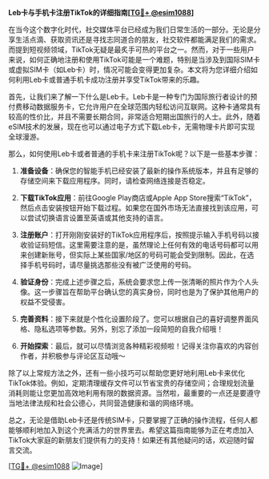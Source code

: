 **Leb卡与手机卡注册TikTok的详细指南[[TG💪+ @esim1088](https://t.me/s/esim1088)]**

在当今这个数字化时代，社交媒体平台已经成为我们日常生活的一部分。无论是分享生活点滴、获取资讯还是寻找志同道合的朋友，社交软件都能满足我们的需求。而提到短视频领域，TikTok无疑是最炙手可热的平台之一。然而，对于一些用户来说，如何正确地注册和使用TikTok可能是一个难题，特别是当涉及到国际SIM卡或虚拟SIM卡（如Leb卡）时，情况可能会变得更加复杂。本文将为您详细介绍如何利用Leb卡或普通手机卡成功注册并享受TikTok带来的乐趣。

首先，让我们来了解一下什么是Leb卡。Leb卡是一种专门为国际旅行者设计的预付费移动数据服务卡，它允许用户在全球范围内轻松访问互联网。这种卡通常具有较高的性价比，并且不需要长期合同，非常适合短期出国旅行的人士。此外，随着eSIM技术的发展，现在也可以通过电子方式下载Leb卡，无需物理卡片即可实现全球漫游。

那么，如何使用Leb卡或者普通的手机卡来注册TikTok呢？以下是一些基本步骤：

1. **准备设备**：确保您的智能手机已经安装了最新的操作系统版本，并且有足够的存储空间来下载应用程序。同时，请检查网络连接是否稳定。

2. **下载TikTok应用**：前往Google Play商店或Apple App Store搜索“TikTok”，然后点击安装按钮开始下载过程。如果您在国外市场无法直接找到该应用，可以尝试切换语言设置至英语或其他支持的语言。

3. **注册账户**：打开刚刚安装好的TikTok应用程序后，按照提示输入手机号码以接收验证码短信。这里需要注意的是，虽然理论上任何有效的电话号码都可以用来创建新账号，但实际上某些国家/地区的号码可能会受到限制。因此，在选择手机号码时，请尽量挑选那些没有被广泛使用的号码。

4. **验证身份**：完成上述步骤之后，系统会要求您上传一张清晰的照片作为个人头像。这一步骤旨在帮助平台确认您的真实身份，同时也是为了保护其他用户的权益不受侵害。

5. **完善资料**：接下来就是个性化设置阶段了。您可以根据自己的喜好调整界面风格、隐私选项等参数。另外，别忘了添加一段简短的自我介绍哦！

6. **开始探索**：最后，就可以尽情浏览各种精彩视频啦！记得关注你喜欢的内容创作者，并积极参与评论区互动哦～

除了以上常规方法之外，还有一些小技巧可以帮助您更好地利用Leb卡来优化TikTok体验。例如，定期清理缓存文件可以节省宝贵的存储空间；合理规划流量消耗则能让您更加高效地利用有限的数据资源。当然啦，最重要的一点还是要遵守当地法律法规和社会公德心，共同营造健康和谐的网络环境。

总之，无论是借助Leb卡还是传统SIM卡，只要掌握了正确的操作流程，任何人都能够顺利地加入到这个充满活力的世界里去。希望这篇指南能够为正在考虑加入TikTok大家庭的新朋友们提供有力的支持！如果还有其他疑问的话，欢迎随时留言交流。

[[TG💪+ @esim1088](https://t.me/s/esim1088) ![Image](https://i.postimg.cc/4NQfJmqS/Snipaste-2025-05-13-00-14-12.png)]